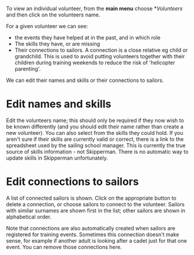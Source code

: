 To view an individual volunteer, from the **main menu** choose **Volunteers* and then click on the volunteers name.

For a given volunteer we can see:

- the events they have helped at in the past, and in which role
- The skills they have, or are missing
- Their connections to sailors. A connection is a close relative eg child or grandchild. This is used to avoid putting volunteers together with their children during training weekends to reduce the risk of 'helicopter parenting'.

We can edit their names and skills or their connections to sailors.

# Edit names and skills

Edit the volunteers name; this should only be required if they now wish to be known differently (and you should edit their name rather than create a new volunteer). You can also select from the skills they could hold. If you aren't sure if their skills are currently valid or correct, there is a link to the spreadsheet used by the sailing school manager. This is currently the true source of skills information - not Skipperman. There is no automatic way to update skills in Skipperman unfortunately.

# Edit connections to sailors

A list of connected sailors is shown. Click on the appropriate button to delete a connection, or choose sailors to connect to the volunteer. Sailors with similar surnames are shown first in the list; other sailors are shown in alphabetical order.

Note that connections are also automatically created when sailors are registered for training events. Sometimes this connection doesn't make sense, for example if another adult is looking after a cadet just for that one event. You can remove those connections here. 